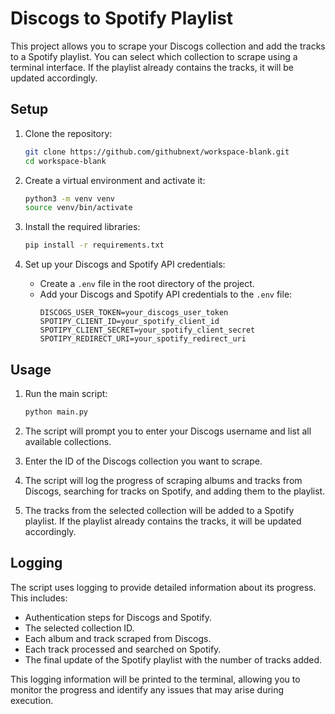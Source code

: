 # Discogs to Spotify Playlist

This project allows you to scrape your Discogs collection and add the tracks to a Spotify playlist. You can select which collection to scrape using a terminal interface. If the playlist already contains the tracks, it will be updated accordingly.

## Setup

1. Clone the repository:
    ```sh
    git clone https://github.com/githubnext/workspace-blank.git
    cd workspace-blank
    ```

2. Create a virtual environment and activate it:
    ```sh
    python3 -m venv venv
    source venv/bin/activate
    ```

3. Install the required libraries:
    ```sh
    pip install -r requirements.txt
    ```

4. Set up your Discogs and Spotify API credentials:
    - Create a `.env` file in the root directory of the project.
    - Add your Discogs and Spotify API credentials to the `.env` file:
        ```plaintext
        DISCOGS_USER_TOKEN=your_discogs_user_token
        SPOTIPY_CLIENT_ID=your_spotify_client_id
        SPOTIPY_CLIENT_SECRET=your_spotify_client_secret
        SPOTIPY_REDIRECT_URI=your_spotify_redirect_uri
        ```

## Usage

1. Run the main script:
    ```sh
    python main.py
    ```

2. The script will prompt you to enter your Discogs username and list all available collections.

3. Enter the ID of the Discogs collection you want to scrape.

4. The script will log the progress of scraping albums and tracks from Discogs, searching for tracks on Spotify, and adding them to the playlist.

5. The tracks from the selected collection will be added to a Spotify playlist. If the playlist already contains the tracks, it will be updated accordingly.

## Logging

The script uses logging to provide detailed information about its progress. This includes:
- Authentication steps for Discogs and Spotify.
- The selected collection ID.
- Each album and track scraped from Discogs.
- Each track processed and searched on Spotify.
- The final update of the Spotify playlist with the number of tracks added.

This logging information will be printed to the terminal, allowing you to monitor the progress and identify any issues that may arise during execution.
